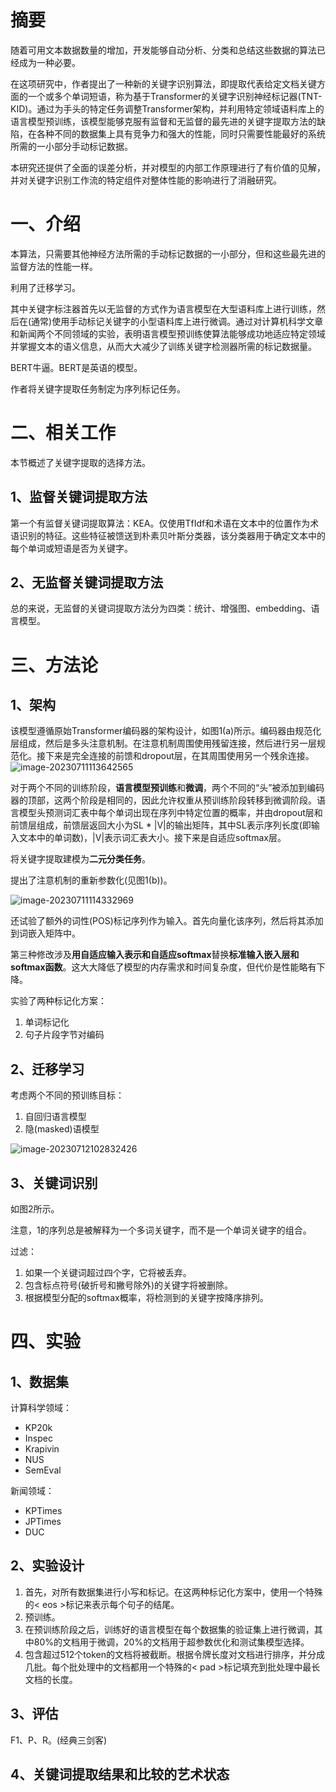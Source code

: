 # 摘要

随着可用文本数据数量的增加，开发能够自动分析、分类和总结这些数据的算法已经成为一种必要。

在这项研究中，作者提出了一种新的关键字识别算法，即提取代表给定文档关键方面的一个或多个单词短语，称为基于Transformer的关键字识别神经标记器(TNT-KID)。通过为手头的特定任务调整Transformer架构，并利用特定领域语料库上的语言模型预训练，该模型能够克服有监督和无监督的最先进的关键字提取方法的缺陷，在各种不同的数据集上具有竞争力和强大的性能，同时只需要性能最好的系统所需的一小部分手动标记数据。

本研究还提供了全面的误差分析，并对模型的内部工作原理进行了有价值的见解，并对关键字识别工作流的特定组件对整体性能的影响进行了消融研究。

# 一、介绍

本算法，只需要其他神经方法所需的手动标记数据的一小部分，但和这些最先进的监督方法的性能一样。

利用了迁移学习。

其中关键字标注器首先以无监督的方式作为语言模型在大型语料库上进行训练，然后在(通常)使用手动标记关键字的小型语料库上进行微调。通过对计算机科学文章和新闻两个不同领域的实验，表明语言模型预训练使算法能够成功地适应特定领域并掌握文本的语义信息，从而大大减少了训练关键字检测器所需的标记数据量。

BERT牛逼。BERT是英语的模型。

作者将关键字提取任务制定为序列标记任务。

# 二、相关工作

本节概述了关键字提取的选择方法。

## 1、监督关键词提取方法

第一个有监督关键词提取算法：KEA。仅使用TfIdf和术语在文本中的位置作为术语识别的特征。这些特征被馈送到朴素贝叶斯分类器，该分类器用于确定文本中的每个单词或短语是否为关键字。

## 2、无监督关键词提取方法

总的来说，无监督的关键词提取方法分为四类：统计、增强图、embedding、语言模型。

# 三、方法论

## 1、架构

该模型遵循原始Transformer编码器的架构设计，如图1(a)所示。编码器由规范化层组成，然后是多头注意机制。在注意机制周围使用残留连接，然后进行另一层规范化。接下来是完全连接的前馈和dropout层，在其周围使用另一个残余连接。![image-20230711113642565](https://raw.githubusercontent.com/1793925850/user-image/master/imgs/202307111136636.png)

对于两个不同的训练阶段，**语言模型预训练**和**微调**，两个不同的“头”被添加到编码器的顶部，这两个阶段是相同的，因此允许权重从预训练阶段转移到微调阶段。语言模型头预测词汇表中每个单词出现在序列中特定位置的概率，并由dropout层和前馈层组成，前馈层返回大小为SL * |V|的输出矩阵，其中SL表示序列长度(即输入文本中的单词数)，|V|表示词汇表大小。接下来是自适应softmax层。

将关键字提取建模为**二元分类任务**。

提出了注意机制的重新参数化(见图1(b))。

![image-20230711114332969](https://raw.githubusercontent.com/1793925850/user-image/master/imgs/202307111143018.png)

还试验了额外的词性(POS)标记序列作为输入。首先向量化该序列，然后将其添加到词嵌入矩阵中。

第三种修改涉及**用自适应输入表示和自适应softmax**替换**标准输入嵌入层和softmax函数**。这大大降低了模型的内存需求和时间复杂度，但代价是性能略有下降。

实验了两种标记化方案：

1. 单词标记化
2. 句子片段字节对编码

## 2、迁移学习

考虑两个不同的预训练目标：

1. 自回归语言模型
2. 隐(masked)语模型

![image-20230712102832426](https://raw.githubusercontent.com/1793925850/user-image/master/imgs/202307121028575.png)

## 3、关键词识别

如图2所示。

注意，1的序列总是被解释为一个多词关键字，而不是一个单词关键字的组合。

过滤：

1. 如果一个关键词超过四个字，它将被丢弃。
2. 包含标点符号(破折号和撇号除外)的关键字将被删除。
3. 根据模型分配的softmax概率，将检测到的关键字按降序排列。

# 四、实验

## 1、数据集

计算科学领域：

- KP20k
- Inspec
- Krapivin
- NUS
- SemEval

新闻领域：

- KPTimes
- JPTimes
- DUC

## 2、实验设计

1. 首先，对所有数据集进行小写和标记。在这两种标记化方案中，使用一个特殊的< eos >标记来表示每个句子的结尾。
2. 预训练。
3. 在预训练阶段之后，训练好的语言模型在每个数据集的验证集上进行微调，其中80%的文档用于微调，20%的文档用于超参数优化和测试集模型选择。
4. 包含超过512个token的文档将被截断。根据令牌长度对文档进行排序，并分成几批。每个批处理中的文档都用一个特殊的< pad >标记填充到批处理中最长文档的长度。

## 3、评估

F1、P、R。(经典三剑客)

## 4、关键词提取结果和比较的艺术状态

